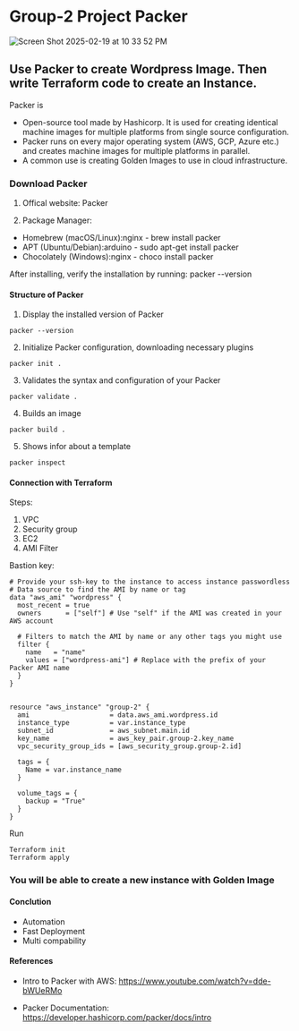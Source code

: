 # Group-2 Project Packer

![Screen Shot 2025-02-19 at 10 33 52 PM](https://github.com/user-attachments/assets/dba28787-fd3a-4972-950d-ffd78d8e1f52)

## Use Packer to create Wordpress Image. Then write Terraform code to create an Instance.

Packer is
* Open-source tool made by Hashicorp. It is used for creating identical machine images for multiple platforms from single source configuration.
* Packer runs on every major operating system (AWS, GCP, Azure etc.) and creates machine images for multiple platforms in parallel.
* A common use is creating Golden Images to use in cloud infrastructure.

  
### Download Packer 
1. Offical website: Packer 
[
](https://developer.hashicorp.com/packer/install)

2. Package Manager:
  * Homebrew (macOS/Linux):nginx - brew install packer
  * APT (Ubuntu/Debian):arduino - sudo apt-get install packer
  * Chocolately (Windows):nginx - choco install packer

After installing, verify the installation by running: packer --version


#### Structure of Packer
1. Display the installed version of Packer
```
packer --version   
```
2. Initialize Packer configuration, downloading necessary plugins
```
packer init .
```
3. Validates the syntax and configuration of your Packer
```
packer validate .
```
4. Builds an image
```
packer build .
```
5. Shows infor about a template
```
packer inspect
```
#### Connection with Terraform
Steps:
1. VPC
2. Security group
3. EC2
4. AMI Filter

Bastion key:
```
# Provide your ssh-key to the instance to access instance passwordless
# Data source to find the AMI by name or tag
data "aws_ami" "wordpress" {
  most_recent = true
  owners      = ["self"] # Use "self" if the AMI was created in your AWS account

  # Filters to match the AMI by name or any other tags you might use
  filter {
    name   = "name"
    values = ["wordpress-ami"] # Replace with the prefix of your Packer AMI name
  }
}


resource "aws_instance" "group-2" {
  ami                    = data.aws_ami.wordpress.id
  instance_type          = var.instance_type
  subnet_id              = aws_subnet.main.id
  key_name               = aws_key_pair.group-2.key_name
  vpc_security_group_ids = [aws_security_group.group-2.id]

  tags = {
    Name = var.instance_name
  }

  volume_tags = {
    backup = "True"
  }
}
```

Run 
```
Terraform init
Terraform apply
```
### You will be able to create a new instance with Golden Image


#### Conclution 
* Automation
* Fast Deployment
* Multi compability
  
   
#### References 
* Intro to Packer with AWS:
  https://www.youtube.com/watch?v=dde-bWUeRMo

* Packer Documentation:
  https://developer.hashicorp.com/packer/docs/intro




